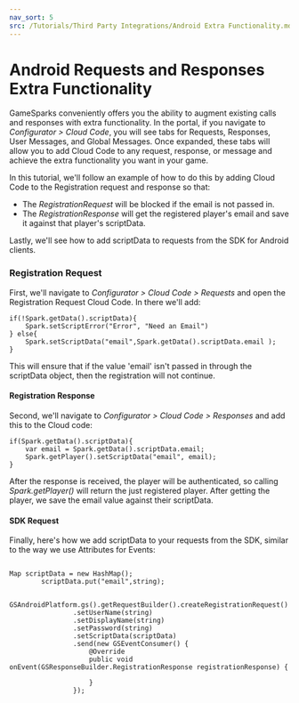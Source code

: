```yaml
---
nav_sort: 5
src: /Tutorials/Third Party Integrations/Android Extra Functionality.md
---
```


# Android Requests and Responses Extra Functionality

GameSparks conveniently offers you the ability to augment existing calls and responses with extra functionality. In the portal, if you navigate to *Configurator > Cloud Code*, you will see tabs for Requests, Responses, User Messages, and Global Messages. Once expanded, these tabs will allow you to add Cloud Code to any request, response, or message and achieve the extra functionality you want in your game.

In this tutorial, we'll follow an example of how to do this by adding Cloud Code to the Registration request and response so that:
* The *RegistrationRequest* will be blocked if the email is not passed in.
* The *RegistrationResponse* will get the registered player's email and save it against that player's scriptData.

Lastly, we'll see how to add scriptData to requests from the SDK for Android clients.

### Registration Request

First, we'll navigate to *Configurator > Cloud Code > Requests* and open the Registration Request Cloud Code. In there we'll add:

```
if(!Spark.getData().scriptData){
    Spark.setScriptError("Error", "Need an Email")
} else{
    Spark.setScriptData("email",Spark.getData().scriptData.email );
}

```

This will ensure that if the value 'email' isn't passed in through the scriptData object, then the registration will not continue.


#### Registration Response

Second, we'll navigate to *Configurator > Cloud Code > Responses* and add this to the Cloud code:

```
if(Spark.getData().scriptData){
    var email = Spark.getData().scriptData.email;
    Spark.getPlayer().setScriptData("email", email);
}

```

After the response is received, the player will be authenticated, so calling *Spark.getPlayer()* will return the just registered player. After getting the player, we save the email value against their scriptData.

#### SDK Request

Finally, here's how we add scriptData to your requests from the SDK, similar to the way we use Attributes for Events:

```

Map scriptData = new HashMap();
        scriptData.put("email",string);

        GSAndroidPlatform.gs().getRequestBuilder().createRegistrationRequest()
                .setUserName(string)
                .setDisplayName(string)
                .setPassword(string)
                .setScriptData(scriptData)
                .send(new GSEventConsumer() {
                    @Override
                    public void onEvent(GSResponseBuilder.RegistrationResponse registrationResponse) {

                    }
                });

```
